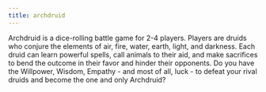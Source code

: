 ```yaml
---
title: archdruid
---
```

Archdruid is a dice-rolling battle game for 2-4 players. Players are druids who conjure the elements of air, fire, water, earth, light, and darkness. Each druid can learn powerful spells, call animals to their aid, and make sacrifices to bend the outcome in their favor and hinder their opponents. Do you have the Willpower, Wisdom, Empathy - and most of all, luck - to defeat your rival druids and become the one and only Archdruid?

